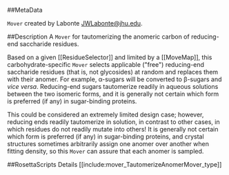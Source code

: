 ##MetaData

`Mover` created by Labonte <JWLabonte@jhu.edu>.

##Description
A `Mover` for tautomerizing the anomeric carbon of reducing-end saccharide residues.

Based on a given [[ResidueSelector]] and limited by a [[MoveMap]], this carbohydrate-specific `Mover` selects applicable ("free") reducing-end saccharide residues (that is, not glycosides) at random and replaces them with their anomer. For example, &alpha;-sugars will be converted to &beta;-sugars and _vice versa_. Reducing-end sugars tautomerize readily in aqueous solutions between the two isomeric forms, and it is generally not certain which form is preferred (if any) in sugar-binding proteins.

This could be considered an extremely limited design case; however, reducing ends readily tautomerize in solution, in contrast to other cases, in which residues do not readily mutate into others! It is generally not certain which form is preferred (if any) in sugar-binding proteins, and crystal structures sometimes arbitrarily assign one anomer over another when fitting density, so this `Mover` can assure that each anomer is sampled.

##RosettaScripts Details
[[include:mover_TautomerizeAnomerMover_type]]
